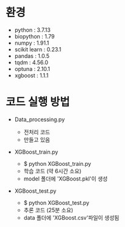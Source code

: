 # 환경
+ python : 3.7.13
+ biopython : 1.79
+ numpy : 1.91.1
+ scikit learn : 0.23.1
+ pandas : 1.0.5
+ tqdm : 4.56.0
+ optuna : 2.10.1
+ xgboost : 1.1.1


# 코드 실행 방법
+ Data_processing.py
  + 전처리 코드
  + 만들고 있음
  
+ XGBoost_train.py
  + $ python XGBoost_train.py
  + 학습 코드 (약 6시간 소요) 
  + model 폴더에 'XGBoost.pkl'이 생성

+ XGBoost_test.py
  + $ python XGBoost_test.py
  + 추론 코드 (25분 소요)
  + data 폴더에 'XGBoost.csv'파일이 생성됨
